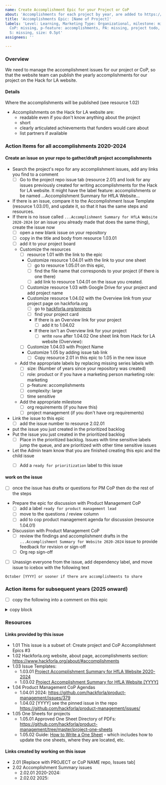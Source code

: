 ```yaml
---
name: Create Accomplishment Epic for your Project or CoP
about: 'Accomplishments for each project by year, are added to https://www.hackforla.org/about/#accomplishments:'
title: 'Accomplishments Epic: [Name of Project]'
labels: 'Level: Learning, Marketing Type: Organizational, milestone: missing, P or
  CoP: missing, p-feature: accomplishments, PA: missing, project todo, role: missing,
  S: missing, size: 0.5pt'
assignees: ''

---
```


### Overview
We need to manage the accomplishment issues for our project or CoP, so that the website team can publish the yearly accomplishments for our project on the Hack for LA website.

#### Details
Where the accomplishments will be published (see resource 1.02)

- Accomplishments on the Hack for LA website are:
   - readable even if you don't know anything about the project
   - short
   - clearly articulated achievements that funders would care about
   -  list partners if available

### Action Items for all accomplishments 2020-2024
#### Create an issue on your repo to gather/draft project accomplishments
- Search the project's repo for any accomplishment issues, add any links you find to a comment
  - [ ] Go to the project repo issue tab (resource 2.01) and look for any issues previously created for writing accomplishments for the Hack for LA website. It might have the label feature: accomplishments or be named ...Accomplishment Summary for HfLA Website...
-  If there is an issue, compare it to the Accomplishment Issue Template (resource 1.03.01), and update it, so that it has the same steps and resources.
-  If there is no issue called `...Accomplishment Summary for HfLA Website 2020-2024` (or an issue you already made that does the same thing), create the issue now
   - [ ] open a new blank issue on your repository
   - [ ] copy in the title and body from resource 1.03.01
   - [ ] add it to your project board
   - Customize the resources
      - [ ] resource 1.01 with the link to the epic
      - Customize resource 1.04.01 with the link to your one sheet
        - [ ] go to resource 1.05.01 on this epic,
        - [ ] find the file name that corresponds to your project (if there is one there)
        - [ ] add link to resource 1.04.01 on the issue you created.
      - [ ] Customize resource 1.03 with Google Drive for your project and add project name
      - Customize resource 1.04.02 with the Overview link from your project page on hackforla.org
        - [ ] go to [hackforla.org/projects](https://www.hackforla.org/projects)
        - [ ] find your project card
        - If there is an Overview link for your project
           - [ ] add it to 1.04.02
        - If there isn't an Overview link for your project
           - [ ] write `none` after 1.04.02 One sheet link from Hack for LA website (Overview):
      - [ ] Customize 1.04.03 with Project Name
      - Customize 1.05 by adding issue tab link
         - [ ] Copy resource 2.01 in this epic to 1.05 in the new issue
   -  Add the appropriate labels by replacing missing series labels with
      - [ ] size: (Number of years since your repository was created)
      - [ ] role: product or if you have a marketing person marketing role: marketing
      - [ ] p-feature: accomplishments
      - [ ] complexity: large
      - [ ] time sensitive
   -  Add the appropriate milestone
      - [ ] org requirements (if you have this)
      - [ ] project management (if you don't have org requirements)
- Link the issue to this epic
   - [ ] add the issue number to resource 2.02.01
- put the issue you just created in the prioritized backlog
- Put the issue you just created in the prioritized backlog
   - [ ] Place in the prioritized backlog.  Issues with time sensitive labels jump the queue, and are prioritized with other time sensitive issues
- Let the Admin team know that you are finished creating this epic and the child issue
   - [ ] Add a `ready for prioritization` label to this issue


#### work on the issue
- [ ] once the issue has drafts or questions for PM CoP then do the rest of the steps
- Prepare the epic for discussion with Product Management CoP
   - [ ] add a label `ready for product management lead`
   - [ ] move to the questions / review column
   - [ ] add to cop product management agenda for discussion (resource 1.04.01)
- Discussion with Product Management CoP
   - [ ] review the findings and accomplishment drafts in the `...Accomplishment Summary for Website 2020-2024` issue to provide feedback for revision or sign-off
   - [ ] Org rep sign-off
- [ ] Unassign everyone from the issue, add dependency label, and move issue to icebox with the following text
```
October [YYYY] or sooner if there are accomplishments to share
```

### Action items for subsequent years (2025 onward)
- [ ] copy the following into a comment on this epic 
<details><summary>copy block</summary>

```
### Action items for subsequent 2025 onward
#### Create an issue on your repo to gather/draft project 
-  create Accomplishment Summary issue for this year
   - [ ] open a new blank issue on your repository
   - [ ] copy in the title and body from resource 1.03.02
   - [ ] add it to your project board
   - Customize the resources
      - [ ] resource 1.01 with the link to the epic
      - Customize resource 1.04.01 with the link to your one sheet
        - [ ] go to resource 1.05.01 on this epic,
        - [ ] find the file name that corresponds to your project (if there is one there)
        - [ ] add link to resource 1.04.01 on the issue you created.
      - Customize resource 1.04.02 with the Overview link from your project page on hackforla.org
        - [ ] go to [hackforla.org/projects](https://www.hackforla.org/projects)
        - [ ] find your project card
        - If there is an Overview link for your project
           - [ ] add it to 1.04.02
        - If there isn't an Overview link for your project
           - [ ] write `none`
      - [ ] Customize 1.04.03 with Project Name
      - Customize 1.05 by adding issue tab link
         - [ ] Copy resource 2.01 in this epic to 1.05 in the new issue
- [ ] Click on the Submit new issue button
   -  add the appropriate labels
      - [ ] size: 1pt
      - [ ] role: product or if you have a marketing person marketing role: marketing
      - [ ] p-feature: accomplishments
      - [ ] complexity: medium
      - [ ] time sensitive
   -  add the appropriate milestone
      - [ ] org requirements (if you have this)
      - [ ] project management (if you don't have org requirements)
- link the issue to this epic
   - [ ] add the issue number to resource 2.02.02 (or the next number in this series as every year gets added)
- put the issue you just created in the prioritized backlog
- Put the issue you just created in the prioritized backlog
   - [ ] Place in the prioritized backlog.  Issues with time sensitive labels jump the queue, and are prioritized with other time sensitive issues
- Let the Admin team know that you are finished creating this epic and the child issue
   - [ ] Add a `ready for prioritization` label to this issue


#### work on the issue
- [ ] once the issue has drafts or questions for PM CoP then do the rest of the steps
- Prepare the epic for discussion with Product Management CoP
   - [ ] add a label `ready for product management lead`
   - [ ] move to the questions / review column
   - [ ] add to cop product management agenda for discussion (resource 1.04.02)
- Discussion with Product Management CoP
   - [ ] review the findings and accomplishment drafts in the `...Accomplishment Summary for Website [YYYY]` issue to provide feedback for revision or sign-off
   - [ ] Org rep sign-off
```
</details> 

### Resources
#### Links provided by this issue
- 1.01 This issue is a subset of: Create project and CoP Accomplishment Epics #3
- 1.02 Hackforla.org website, about page, accomplishments section: https://www.hackforla.org/about/#accomplishments
- 1.03 Issue Templates: 
   - 1.03.01 [Project Accomplishment Summary for HfLA Website 2020-2024](https://github.com/hackforla/admin-accomplishments/wiki/issue-template-project-accomplishment-summary-2020-2024)
   - 1.03.02 [Project Accomplishment Summary for HfLA Website [YYYY]](https://github.com/hackforla/admin-accomplishments/wiki/issue-template-project-accomplishment-summary-yyyy)
- 1.04 Product Management CoP Agendas
   - 1.04.01 2024: https://github.com/hackforla/product-management/issues/379
   - 1.04.02 [YYYY] see the pinned issue in the repo https://github.com/hackforla/product-management/issues/
- 1.05 One Sheets for projects
   - 1.05.01 Approved One Sheet Directory of PDFs: https://github.com/hackforla/product-management/tree/master/project-one-sheets
   - 1.05.02 Guide: [How to Write a One Sheet](https://docs.google.com/document/d/14-nYNCjrMrC8lucUNBfLOFQZk2sWbkRlJgigWDAlqlI/edit) - which includes how to update the one sheets, where they are located, etc.

#### Links created by working on this issue
- 2.01 [Replace with PROJECT or CoP NAME repo, Issues tab]
- 2.02 Accomplishment Summary issues
   - 2.02.01 2020-2024:
   - 2.02.02 2025:
